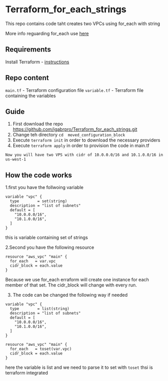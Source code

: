 # Terraform_for_each_strings

This repo contains code taht creates two VPCs using for_each with string 

More info reguarding for_each use [here](https://www.terraform.io/language/meta-arguments/for_each)

## Requirements
Install Terraform - [instructions](https://www.terraform.io/downloads)

## Repo content 
```main.tf``` - Terraform configuration file
```variable.tf``` - Terraform file containing the variables

## Guide
1. First download the repo https://github.com/igabrpro/Terraform_for_each_strings.git
2. Change teh directory ```cd  moved_configuration_block```
3. Execute ```terraform init``` in order to download the necessary providers
4. Execute ```terraform apply``` in order to provision the code in main.tf

```
Now you will have two VPS with cidr of 10.0.0.0/16 and 10.1.0.0/16 in us-west-1
```

## How the code works
1.first you have the follwoing variable 
```
variable "vpc" {
  type        = set(string)
  description = "list of subnets"
  default = [
    "10.0.0.0/16",
    "10.1.0.0/16",
  ]
}
```
this is variable containing set of strings

2.Second you have the following resource
```
resource "aws_vpc" "main" {
  for_each   = var.vpc
  cidr_block = each.value
}
```
Because we use for_each erraform will create one instance for each member of that set. The cidr_block will change with every run.


3. The code can be changed the following way if needed


```
variable "vpc" {
  type        = list(string)
  description = "list of subnets"
  default = [
    "10.0.0.0/16",
    "10.1.0.0/16",
  ]
}

resource "aws_vpc" "main" {
  for_each   = toset(var.vpc)
  cidr_block = each.value
}
```
here the variable is list and we need to parse it to set with ```toset``` thsi is terraform integrated
